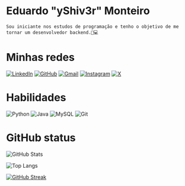# Eduardo "yShiv3r" Monteiro 

    Sou iniciante nos estudos de programação e tenho o objetivo de me tornar um desenvolvedor backend.🔐💻


# Minhas redes
[![LinkedIn](https://img.shields.io/badge/LinkedIn-0077B5?style=for-the-badge&logo=linkedin&logoColor=white)](https://www.linkedin.com/in/zdumonteiro/)
[![GitHub](https://img.shields.io/badge/GitHub-100000?style=for-the-badge&logo=github&logoColor=white)](https://github.com/yShiv3r)
[![Gmail](https://img.shields.io/badge/Gmail-333333?style=for-the-badge&logo=gmail&logoColor=red)](mailto:emonteiro847@gmail.com)
[![Instagram](https://img.shields.io/badge/-Instagram-%23E4405F?style=for-the-badge&logo=instagram&logoColor=white)](https://www.instagram.com/zdumonteiro/)
[![X](https://img.shields.io/badge/X-000?style=for-the-badge&logo=x)](https://x.com/zDuMonteiro)

# Habilidades
  ![Python](https://img.shields.io/badge/python-3670A0?style=for-the-badge&logo=python&logoColor=ffdd54) ![Java](https://img.shields.io/badge/java-%23ED8B00.svg?style=for-the-badge&logo=openjdk&logoColor=white) ![MySQL](https://img.shields.io/badge/MySQL-00000F?style=for-the-badge&logo=mysql&logoColor=white) ![Git](https://img.shields.io/badge/GIT-E44C30?style=for-the-badge&logo=git&logoColor=white)
# GitHub status
![GitHub Stats](https://github-readme-stats.vercel.app/api?username=yShiv3r&theme=transparent&bg_color=000&border_color=30A3DC&show_icons=true&icon_color=30A3DC&title_color=E94D5F&text_color=FFF)

![Top Langs](https://github-readme-stats-git-masterrstaa-rickstaa.vercel.app/api/top-langs/?username=yShiv3r&layout=compact&bg_color=000&border_color=30A3DC&title_color=E94D5F&text_color=FFF)

[![GitHub Streak](https://streak-stats.demolab.com/?user=yShiv3r&theme=bear&background=000&border=30A3DC&dates=FFF)](https://git.io/streak-stats)

